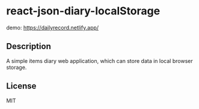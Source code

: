 # react-json-diary-localStorage

demo: 
https://dailyrecord.netlify.app/

## Description
A simple items diary web application, which can store data in local browser storage.

## License
MIT
